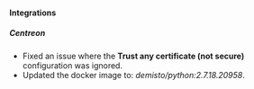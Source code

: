 
#### Integrations
##### Centreon
- Fixed an issue where the **Trust any certificate (not secure)** configuration was ignored.
- Updated the docker image to: *demisto/python:2.7.18.20958*.
